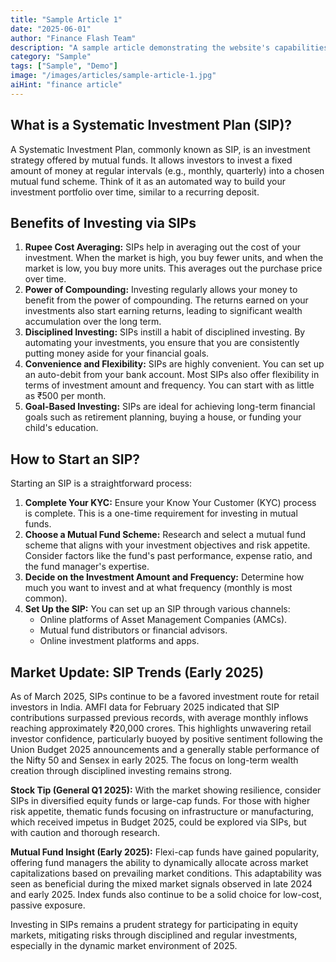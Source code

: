 ```yaml
---
title: "Sample Article 1"
date: "2025-06-01"
author: "Finance Flash Team"
description: "A sample article demonstrating the website's capabilities."
category: "Sample"
tags: ["Sample", "Demo"]
image: "/images/articles/sample-article-1.jpg"
aiHint: "finance article"
---
```


## What is a Systematic Investment Plan (SIP)?

A Systematic Investment Plan, commonly known as SIP, is an investment strategy offered by mutual funds. It allows investors to invest a fixed amount of money at regular intervals (e.g., monthly, quarterly) into a chosen mutual fund scheme. Think of it as an automated way to build your investment portfolio over time, similar to a recurring deposit.

## Benefits of Investing via SIPs

1.  **Rupee Cost Averaging:** SIPs help in averaging out the cost of your investment. When the market is high, you buy fewer units, and when the market is low, you buy more units. This averages out the purchase price over time.
2.  **Power of Compounding:** Investing regularly allows your money to benefit from the power of compounding. The returns earned on your investments also start earning returns, leading to significant wealth accumulation over the long term.
3.  **Disciplined Investing:** SIPs instill a habit of disciplined investing. By automating your investments, you ensure that you are consistently putting money aside for your financial goals.
4.  **Convenience and Flexibility:** SIPs are highly convenient. You can set up an auto-debit from your bank account. Most SIPs also offer flexibility in terms of investment amount and frequency. You can start with as little as ₹500 per month.
5.  **Goal-Based Investing:** SIPs are ideal for achieving long-term financial goals such as retirement planning, buying a house, or funding your child's education.

## How to Start an SIP?

Starting an SIP is a straightforward process:

1.  **Complete Your KYC:** Ensure your Know Your Customer (KYC) process is complete. This is a one-time requirement for investing in mutual funds.
2.  **Choose a Mutual Fund Scheme:** Research and select a mutual fund scheme that aligns with your investment objectives and risk appetite. Consider factors like the fund's past performance, expense ratio, and the fund manager's expertise.
3.  **Decide on the Investment Amount and Frequency:** Determine how much you want to invest and at what frequency (monthly is most common).
4.  **Set Up the SIP:** You can set up an SIP through various channels:
    *   Online platforms of Asset Management Companies (AMCs).
    *   Mutual fund distributors or financial advisors.
    *   Online investment platforms and apps.

## Market Update: SIP Trends (Early 2025)

As of March 2025, SIPs continue to be a favored investment route for retail investors in India. AMFI data for February 2025 indicated that SIP contributions surpassed previous records, with average monthly inflows reaching approximately ₹20,000 crores. This highlights unwavering retail investor confidence, particularly buoyed by positive sentiment following the Union Budget 2025 announcements and a generally stable performance of the Nifty 50 and Sensex in early 2025. The focus on long-term wealth creation through disciplined investing remains strong.

**Stock Tip (General Q1 2025):** With the market showing resilience, consider SIPs in diversified equity funds or large-cap funds. For those with higher risk appetite, thematic funds focusing on infrastructure or manufacturing, which received impetus in Budget 2025, could be explored via SIPs, but with caution and thorough research.

**Mutual Fund Insight (Early 2025):** Flexi-cap funds have gained popularity, offering fund managers the ability to dynamically allocate across market capitalizations based on prevailing market conditions. This adaptability was seen as beneficial during the mixed market signals observed in late 2024 and early 2025. Index funds also continue to be a solid choice for low-cost, passive exposure.

Investing in SIPs remains a prudent strategy for participating in equity markets, mitigating risks through disciplined and regular investments, especially in the dynamic market environment of 2025.
